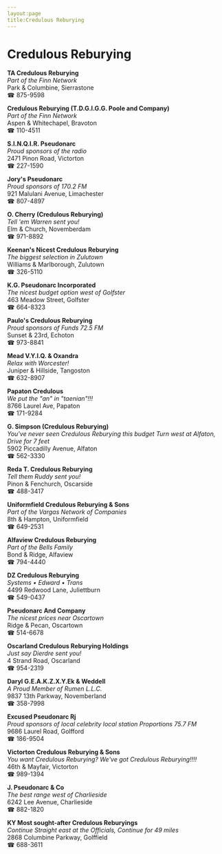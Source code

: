 ```yaml
---
layout:page
title:Credulous Reburying
---
```

# Credulous Reburying

**TA Credulous Reburying**  
_Part of the Finn Network_  
Park & Columbine, Sierrastone  
☎ 875-9598



**Credulous Reburying (T.D.G.I.G.G. Poole and Company)**  
_Part of the Finn Network_  
Aspen & Whitechapel, Bravoton  
☎ 110-4511



**S.I.N.Q.I.R. Pseudonarc**  
_Proud sponsors of the radio_  
2471 Pinon Road, Victorton  
☎ 227-1590



**Jory's Pseudonarc**  
_Proud sponsors of 170.2 FM_  
921 Malulani Avenue, Limachester  
☎ 807-4897



**O. Cherry (Credulous Reburying)**  
_Tell 'em Warren sent you!_  
Elm & Church, Novemberdam  
☎ 971-8892



**Keenan's Nicest Credulous Reburying**  
_The biggest selection in Zulutown_  
Williams & Marlborough, Zulutown  
☎ 326-5110



**K.G. Pseudonarc Incorporated**  
_The nicest budget option west of Golfster_  
463 Meadow Street, Golfster  
☎ 664-8323



**Paulo's Credulous Reburying**  
_Proud sponsors of Funds 72.5 FM_  
Sunset & 23rd, Echoton  
☎ 973-8841



**Mead V.Y.I.Q. & Oxandra**  
_Relax with Worcester!_  
Juniper & Hillside, Tangoston  
☎ 632-8907



**Papaton Credulous**  
_We put the "an" in "taenian"!!!_  
8766 Laurel Ave, Papaton  
☎ 171-9284



**G. Simpson (Credulous Reburying)**  
_You've never seen Credulous Reburying this budget 
Turn west at Alfaton, Drive for 7 feet_  
5902 Piccadilly Avenue, Alfaton  
☎ 562-3330



**Reda T. Credulous Reburying**  
_Tell them Ruddy sent you!_  
Pinon & Fenchurch, Oscarside  
☎ 488-3417



**Uniformfield Credulous Reburying & Sons**  
_Part of the Vargas Network of Companies_  
8th & Hampton, Uniformfield  
☎ 649-2531



**Alfaview Credulous Reburying**  
_Part of the Bells Family_  
Bond & Ridge, Alfaview  
☎ 794-4440



**DZ Credulous Reburying**  
_Systems • Edward • Trans_  
4499 Redwood Lane, Juliettburn  
☎ 549-0437



**Pseudonarc And Company**  
_The nicest prices near Oscartown_  
Ridge & Pecan, Oscartown  
☎ 514-6678



**Oscarland Credulous Reburying Holdings**  
_Just say Dierdre sent you!_  
4 Strand Road, Oscarland  
☎ 954-2319



**Daryl G.E.A.K.Z.X.Y.Ek & Weddell**  
_A Proud Member of Rumen L.L.C._  
9837 13th Parkway, Novemberland  
☎ 358-7998



**Excused Pseudonarc Rj**  
_Proud sponsors of local celebrity local station Proportions 75.7 FM_  
9686 Laurel Road, Golfford  
☎ 186-9504



**Victorton Credulous Reburying & Sons**  
_You want Credulous Reburying? We've got Credulous Reburying!!!!_  
46th & Mayfair, Victorton  
☎ 989-1394



**J. Pseudonarc & Co**  
_The best range west of Charlieside_  
6242 Lee Avenue, Charlieside  
☎ 882-1820



**KY Most sought-after Credulous Reburyings**  
_Continue Straight east at the Officials, Continue for 49 miles_  
2868 Columbine Parkway, Golffield  
☎ 688-3611



